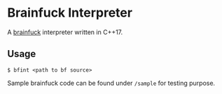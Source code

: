 # Brainfuck Interpreter
A [brainfuck](https://esolangs.org/wiki/Brainfuck) interpreter written in C++17.

## Usage
```
$ bfint <path to bf source>
```
Sample brainfuck code can be found under `/sample` for testing purpose.
